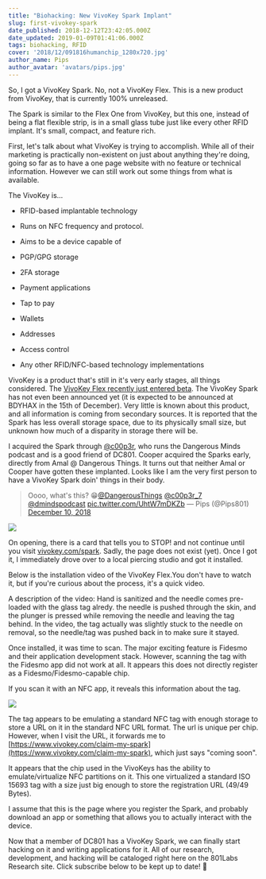 ```yaml
---
title: "Biohacking: New VivoKey Spark Implant"
slug: first-vivokey-spark
date_published: 2018-12-12T23:42:05.000Z
date_updated: 2019-01-09T01:41:06.000Z
tags: biohacking, RFID
cover: '2018/12/091816humanchip_1280x720.jpg'
author_name: Pips
author_avatar: 'avatars/pips.jpg'
---
```


So, I got a VivoKey Spark. No, not a VivoKey Flex. This is a new product from
VivoKey, that is currently 100% unreleased.

The Spark is similar to the Flex One from VivoKey, but this one, instead of
being a flat flexible strip, is in a small glass tube just like every other RFID
implant. It's small, compact, and feature rich.

First, let's talk about what VivoKey is trying to accomplish. While all of their
marketing is practically non-existent on just about anything they're doing,
going so far as to have a one page website with no feature or technical
information. However we can still work out some things from what is available.

The VivoKey is...

- RFID-based implantable technology
- Runs on NFC frequency and protocol.
- Aims to be a device capable of

- PGP/GPG storage
- 2FA storage
- Payment applications

- Tap to pay
- Wallets
- Addresses

- Access control
- Any other RFID/NFC-based technology implementations

VivoKey is a product that's still in it's very early stages, all things
considered. The
[VivoKey Flex recently just entered beta](https://dangerousthings.com/shop/vivokey-flex-one/).
The VivoKey Spark has not even been announced yet (it is expected to be
announced at BDYHAX in the 15th of December). Very little is known about this
product, and all information is coming from secondary sources. It is reported
that the Spark has less overall storage space, due to its physically small size,
but unknown how much of a disparity in storage there will be.

I acquired the Spark through [@c00p3r](https://twitter.com/c00p3r_7), who runs
the Dangerous Minds podcast and is a good friend of DC801. Cooper acquired the
Sparks early, directly from Amal @ Dangerous Things. It turns out that neither
Amal or Cooper have gotten these implanted. Looks like I am the very first
person to have a VivoKey Spark doin' things in their body.

> Oooo, what&#39;s this?
> 😁[@DangerousThings](https://twitter.com/DangerousThings?ref_src=twsrc%5Etfw)
> [@c00p3r_7](https://twitter.com/c00p3r_7?ref_src=twsrc%5Etfw)
> [@dmindspodcast](https://twitter.com/dmindspodcast?ref_src=twsrc%5Etfw)
> [pic.twitter.com/UhtW7mDKZb](https://t.co/UhtW7mDKZb) &mdash; Pips (@Pips801)
> [December 10, 2018](https://twitter.com/Pips801/status/1072276390173532162?ref_src=twsrc%5Etfw)

![](2018/12/image.jpg)

On opening, there is a card that tells you to STOP! and not continue until you
visit [vivokey.com/spark](http://vivokey.com/spark). Sadly, the page does not
exist (yet). Once I got it, I immediately drove over to a local piercing studio
and got it installed.

Below is the installation video of the VivoKey Flex.You don't have to watch it,
but if you're curious about the process, it's a quick video.

A description of the video: Hand is sanitized and the needle comes pre-loaded
with the glass tag alredy. the needle is pushed through the skin, and the
plunger is pressed while removing the needle and leaving the tag behind. In the
video, the tag actually was slightly stuck to the needle on removal, so the
needle/tag was pushed back in to make sure it stayed.

Once installed, it was time to scan. The major exciting feature is Fidesmo and
their application development stack. However, scanning the tag with the Fidesmo
app did not work at all. It appears this does not directly register as a
Fidesmo/Fidesmo-capable chip.

If you scan it with an NFC app, it reveals this information about the tag.

![](2018/12/image-1.jpg)

The tag appears to be emulating a standard NFC tag with enough storage to store
a URL on it in the standard NFC URL format. The url is unique per chip. However,
when I visit the URL, it forwards me to
[https://www.vivokey.com/claim-my-spark](https://www.vivokey.com/claim-my-spark),
which just says "coming soon".

It appears that the chip used in the VivoKeys has the ability to
emulate/virtualize NFC partitions on it. This one virtualized a standard ISO
15693 tag with a size just big enough to store the registration URL (49/49
Bytes).

I assume that this is the page where you register the Spark, and probably
download an app or something that allows you to actually interact with the
device.

Now that a member of DC801 has a VivoKey Spark, we can finally start hacking on
it and writing applications for it. All of our research, development, and
hacking will be cataloged right here on the 801Labs Research site. Click
subscribe below to be kept up to date! 🙌
